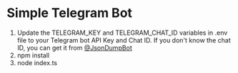 # Simple Telegram Bot
1. Update the TELEGRAM_KEY and TELEGRAM_CHAT_ID variables in .env file to your Telegram bot API Key and Chat ID. If you don't know the chat ID, you can get it from [@JsonDumpBot](https://t.me/JsonDumpBot)
2. npm install
3. node index.ts
